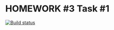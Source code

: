 # HOMEWORK #3 Task #1
[![Build status](https://ci.appveyor.com/api/projects/status/bmffdm3npqnkku3p?svg=true)](https://ci.appveyor.com/project/OlgaStar-555/hw3-tests)
